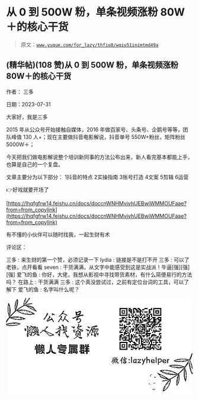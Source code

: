 # 从 0 到 500W 粉，单条视频涨粉 80W＋的核心干货

> 原文：[`www.yuque.com/for_lazy/thfiu8/wqiu51inimtmd49a`](https://www.yuque.com/for_lazy/thfiu8/wqiu51inimtmd49a)



## (精华帖)(108 赞)从 0 到 500W 粉，单条视频涨粉 80W＋的核心干货 

作者： 三多 

日期：2023-07-31 

大家好，我是三多 

2015 年从公众号开始接触自媒体，2016 年做百家号、头条号、企鹅号等等，团队峰值 130 人+；现在主要做抖音电影解说，抖音单号 550W+粉丝，矩阵粉丝 5000W＋； 

今天把我们做电影解说整个培训新同事的方法公布出来，新人看完基本都能上手，也算是自己的一个复盘。 

文章主要分为以下部分： <ne-oli index-type="0"><ne-oli-i>1</ne-oli-i><ne-oli-c class="ne-oli-content" id="u564b6cf0" data-lake-id="u564b6cf0">抖音的特点</ne-oli-c></ne-oli> <ne-oli index-type="0"><ne-oli-i>2</ne-oli-i><ne-oli-c class="ne-oli-content" id="u1c4fb189" data-lake-id="u1c4fb189">实操指南</ne-oli-c></ne-oli> <ne-oli index-type="0"><ne-oli-i>3</ne-oli-i><ne-oli-c class="ne-oli-content" id="u40e2e5a5" data-lake-id="u40e2e5a5">账号打造</ne-oli-c></ne-oli> <ne-oli index-type="0"><ne-oli-i>4</ne-oli-i><ne-oli-c class="ne-oli-content" id="u015d3f19" data-lake-id="u015d3f19">文案</ne-oli-c></ne-oli> <ne-oli index-type="0"><ne-oli-i>5</ne-oli-i><ne-oli-c class="ne-oli-content" id="uf7850f05" data-lake-id="uf7850f05">剪辑</ne-oli-c></ne-oli> <ne-oli index-type="0"><ne-oli-i>6</ne-oli-i><ne-oli-c class="ne-oli-content" id="u7a2d380a" data-lake-id="u7a2d380a">运营</ne-oli-c></ne-oli> 

👉好戏就要开场了 

[https://lhqfgfrw14.feishu.cn/docs/doccnWNHMvjyhUEBwiWMMOUFaae?from=from_copylink](https://lhqfgfrw14.feishu.cn/docs/doccnWNHMvjyhUEBwiWMMOUFaae?from=from_copylink) 

有不懂的小伙伴可以随时找我，一起生财有术 

评论区： 

三多 : 来生财的第一个赞，必须记录一下 lydia : 链接是不是打不开 三多 : 可以了老铁，点开看看 seven : 干货满满，从文字中能感受到这是实战派！牛逼[强][强][强] 爱飞的鱼 : 你好，大佬，我想从影视中寻找带货素材，有什么简便易行的方法吗？ 在路上 : 干货满满 三多 : 这个真没尝试过，之前有定位台词的工具，可以了解下 爱飞的鱼 : 名字叫什么呢？ 

![](img/894d30a529e7c37bcd3392323c99941c.png)  